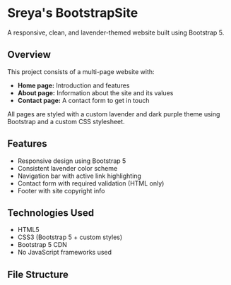 # Sreya's BootstrapSite

A responsive, clean, and lavender-themed website built using Bootstrap 5.

## Overview

This project consists of a multi-page website with:

- **Home page:** Introduction and features
- **About page:** Information about the site and its values
- **Contact page:** A contact form to get in touch

All pages are styled with a custom lavender and dark purple theme using Bootstrap and a custom CSS stylesheet.

## Features

- Responsive design using Bootstrap 5
- Consistent lavender color scheme
- Navigation bar with active link highlighting
- Contact form with required validation (HTML only)
- Footer with site copyright info

## Technologies Used

- HTML5
- CSS3 (Bootstrap 5 + custom styles)
- Bootstrap 5 CDN
- No JavaScript frameworks used

## File Structure


